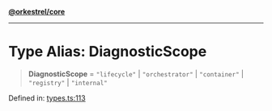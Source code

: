 [**@orkestrel/core**](../index.md)

***

# Type Alias: DiagnosticScope

> **DiagnosticScope** = `"lifecycle"` \| `"orchestrator"` \| `"container"` \| `"registry"` \| `"internal"`

Defined in: [types.ts:113](https://github.com/orkestrel/core/blob/240d6e1612057b96fd3fc03e1415fe3917a0f212/src/types.ts#L113)
